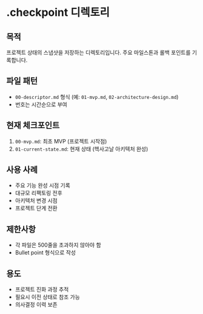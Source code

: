 # .checkpoint 디렉토리

## 목적
프로젝트 상태의 스냅샷을 저장하는 디렉토리입니다. 주요 마일스톤과 롤백 포인트를 기록합니다.

## 파일 패턴
- `00-descriptor.md` 형식 (예: `01-mvp.md`, `02-architecture-design.md`)
- 번호는 시간순으로 부여

## 현재 체크포인트
1. `00-mvp.md`: 최초 MVP (프로젝트 시작점)
2. `01-current-state.md`: 현재 상태 (헥사고날 아키텍처 완성)

## 사용 사례
- 주요 기능 완성 시점 기록
- 대규모 리팩토링 전후
- 아키텍처 변경 시점
- 프로젝트 단계 전환

## 제한사항
- 각 파일은 500줄을 초과하지 않아야 함
- Bullet point 형식으로 작성

## 용도
- 프로젝트 진화 과정 추적
- 필요시 이전 상태로 참조 가능
- 의사결정 이력 보존